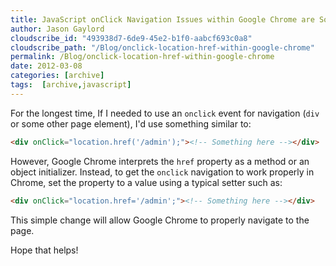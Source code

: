 ```yaml
---
title: JavaScript onClick Navigation Issues within Google Chrome are Solved
author: Jason Gaylord
cloudscribe_id: "493938d7-6de9-45e2-b1f0-aabcf693c0a8"
cloudscribe_path: "/Blog/onclick-location-href-within-google-chrome"
permalink: /Blog/onclick-location-href-within-google-chrome
date: 2012-03-08
categories: [archive]
tags:  [archive,javascript]
---
```


For the longest time, If I needed to use an `onclick` event for navigation (`div` or some other page element), I'd use something similar to:

```html
<div onClick="location.href('/admin');"><!-- Something here --></div>
```

However, Google Chrome interprets the `href` property as a method or an object initializer. Instead, to get the `onclick` navigation to work properly in Chrome, set the property to a value using a typical setter such as:

```html
<div onClick="location.href='/admin';"><!-- Something here --></div>
```

This simple change will allow Google Chrome to properly navigate to the page.

Hope that helps!